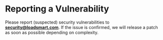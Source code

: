 # Reporting a Vulnerability

Please report (suspected) security vulnerabilities to **[security@loadsmart.com](mailto:security@loadsmart.com)**. If the issue is confirmed, we will release a patch as soon as possible depending on complexity.
